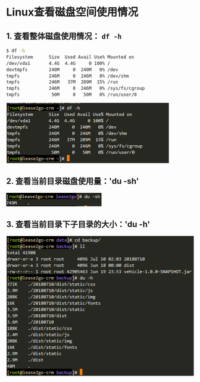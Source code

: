 # Linux查看磁盘空间使用情况
## 1. 查看整体磁盘使用情况： `df -h`
```bash
$ df -h
Filesystem      Size  Used Avail Use% Mounted on
/dev/vda1       4.4G  4.4G     0 100% /
devtmpfs        240M     0  240M   0% /dev
tmpfs           246M     0  246M   0% /dev/shm
tmpfs           246M   37M  209M  15% /run
tmpfs           246M     0  246M   0% /sys/fs/cgroup
tmpfs            50M     0   50M   0% /run/user/0
```
![](img/linux_disk.png)

## 2. 查看当前目录磁盘使用量：'du -sh'
![](img/sh.png)

## 3. 查看当前目录下子目录的大小：'du -h'
![](img/du-h.png)